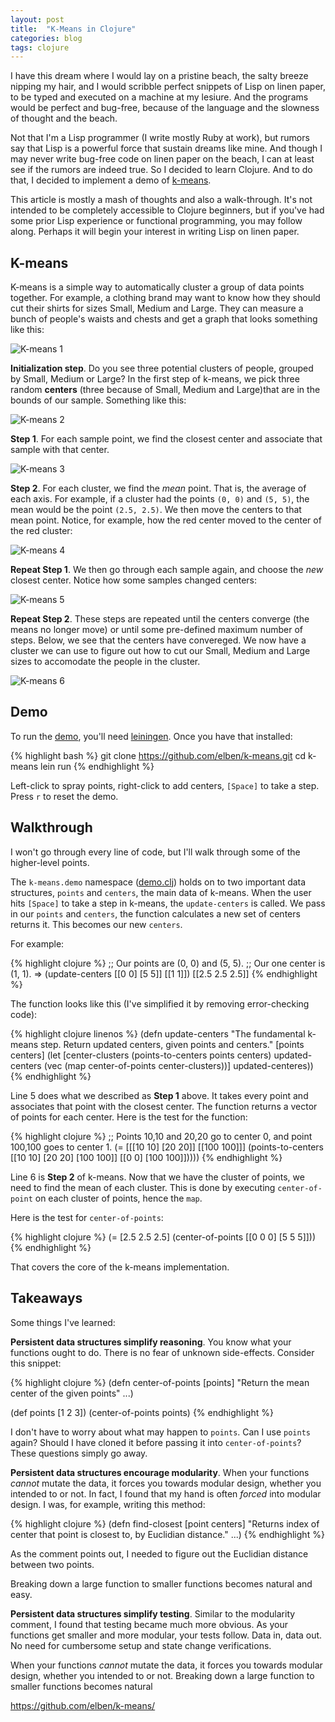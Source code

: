 ```yaml
---
layout: post
title:  "K-Means in Clojure"
categories: blog
tags: clojure
---
```


I have this dream where I would lay on a pristine beach, the salty breeze
nipping my hair, and I would scribble perfect snippets of Lisp on linen paper,
to be typed and executed on a machine at my lesiure. And the programs would be
perfect and bug-free, because of the language and the slowness of thought and
the beach.

Not that I'm a Lisp programmer (I write mostly Ruby at work), but rumors say
that Lisp is a powerful force that sustain dreams like mine. And though I may
never write bug-free code on linen paper on the beach, I can at least see if the
rumors are indeed true. So I decided to learn Clojure. And to do that, I decided
to implement a demo of
[k-means](http://en.wikipedia.org/wiki/K-means_clustering).

This article is mostly a mash of thoughts and also a walk-through. It's not
intended to be completely accessible to Clojure beginners, but if you've had
some prior Lisp experience or functional programming, you may follow along.
Perhaps it will begin your interest in writing Lisp on linen paper.

## K-means

K-means is a simple way to automatically cluster a group of data points
together. For example, a clothing brand may want to know how they should cut
their shirts for sizes Small, Medium and Large. They can measure a bunch of
people's waists and chests and get a graph that looks something like this:

![K-means 1](http://cl.ly/image/2R3D3u0N3w45/k-means.001.png)

**Initialization step**. Do you see three potential clusters of people, grouped by Small, Medium or
Large? In the first step of k-means, we pick three random **centers** (three
because of Small, Medium and Large)that are in the bounds of our sample.
Something like this:

![K-means 2](http://cl.ly/image/1U2R0v0K3O3b/k-means.002.png)

**Step 1**. For each sample point, we find the closest center and associate that sample with
that center.

![K-means 3](http://cl.ly/image/392J3K333H17/k-means.003.png)

**Step 2**. For each cluster, we find the *mean* point. That is, the average of each axis.
For example, if a cluster had the points `(0, 0)` and `(5, 5)`, the mean would be
the point `(2.5, 2.5)`. We then move the centers to that mean point. Notice, for
example, how the red center moved to the center of the red cluster:

![K-means 4](http://cl.ly/image/2J2b0v0f2A1p/k-means.004.png)

**Repeat Step 1**. We then go through each sample again, and choose the *new* closest center.
Notice how some samples changed centers:

![K-means 5](http://cl.ly/image/3m3i2f0q2F1O/k-means.005.png)

**Repeat Step 2**. These steps are repeated until the centers converge (the means no longer move)
or until some pre-defined maximum number of steps. Below, we see that the
centers have convereged. We now have a cluster we can use to figure out how to
cut our Small, Medium and Large sizes to accomodate the people in the cluster.

![K-means 6](http://cl.ly/image/2z2H3C2V1g3H/k-means.006.png)

## Demo

To run the [demo](https://github.com/elben/k-means/), you'll need
[leiningen](http://leiningen.org/). Once you have that installed:

{% highlight bash %}
git clone https://github.com/elben/k-means.git
cd k-means
lein run
{% endhighlight %}

Left-click to spray points, right-click to add centers, `[Space]` to take a
step. Press `r` to reset the demo.

## Walkthrough

I won't go through every line of code, but I'll walk through some of the
higher-level points.

The `k-means.demo` namespace
([demo.clj](https://github.com/elben/k-means/blob/master/src/k_means/demo.clj)) holds on to two important data structures,
`points` and `centers`, the main data of k-means. When the user hits `[Space]`
to take a step in k-means, the `update-centers` is called. We pass in our
`points` and `centers`, the function calculates a new set of centers returns it.
This becomes our new `centers`.

For example:

{% highlight clojure %}
;; Our points are (0, 0) and (5, 5).
;; Our one center is (1, 1).
=> (update-centers [[0 0] [5 5]] [[1 1]])
[[2.5 2.5 2.5]]
{% endhighlight %}

The function looks like this (I've simplified it by removing error-checking
code):

{% highlight clojure linenos %}
(defn update-centers
  "The fundamental k-means step.
  Return updated centers, given points and centers."
  [points centers]
  (let [center-clusters (points-to-centers points centers)
        updated-centers (vec (map center-of-points center-clusters))]
    updated-centeres))
{% endhighlight %}

Line 5 does what we described as **Step 1** above. It takes every point and
associates that point with the closest center. The function returns a vector of
points for each center. Here is the test for the function:

{% highlight clojure %}
;; Points 10,10 and 20,20 go to center 0, and point 100,100 goes to center 1.
(= [[[10 10] [20 20]] [[100 100]]]
   (points-to-centers [[10 10] [20 20] [100 100]]
                      [[0 0] [100 100]]))))
{% endhighlight %}

Line 6 is **Step 2** of k-means. Now that we have the cluster of points, we need
to find the mean of each cluster. This is done by executing `center-of-point` on
each cluster of points, hence the `map`.

Here is the test for `center-of-points`:

{% highlight clojure %}
(= [2.5 2.5 2.5] (center-of-points [[0 0 0] [5 5 5]]))
{% endhighlight %}

That covers the core of the k-means implementation.

## Takeaways
Some things I've learned:

**Persistent data structures simplify reasoning**. You know what your functions
ought to do. There is no fear of unknown side-effects. Consider this snippet:

{% highlight clojure %}
(defn center-of-points [points]
  "Return the mean center of the given points"
  ...)

(def points [1 2 3])
(center-of-points points)
{% endhighlight %}

I don't have to worry about what may happen to `points`. Can I use `points`
again? Should I have cloned it before passing it into `center-of-points`? These
questions simply go away.

**Persistent data structures encourage modularity**. When your functions
*cannot* mutate the data, it forces you towards modular design, whether you
intended to or not.  In fact, I found that my hand is often *forced* into modular
design. I was, for example, writing this method:

{% highlight clojure %}
(defn find-closest
  [point centers]
  "Returns index of center that point is closest to, by Euclidian distance."
  ...)
{% endhighlight %}

As the comment points out, I needed to figure out the Euclidian distance between
two points.

Breaking down a large function to smaller functions becomes
natural and easy.

**Persistent data structures simplify testing**. Similar to the modularity
comment, I found that testing became much more obvious. As your functions get
smaller and more modular, your tests follow. Data in, data out. No need for
cumbersome setup and state change verifications.


When your
functions *cannot* mutate the data, it forces you towards modular design,
whether you intended to or not. Breaking down a large function to smaller
functions becomes natural

https://github.com/elben/k-means/
